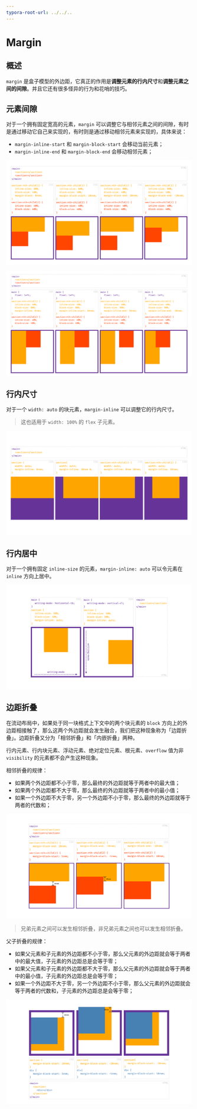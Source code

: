 ```yaml
---
typora-root-url: ../../..
---
```


# Margin

## 概述

`margin` 是盒子模型的外边距，它真正的作用是**调整元素的行内尺寸**和**调整元素之间的间隙**。并且它还有很多怪异的行为和花哨的技巧。

## 元素间隙

对于一个拥有固定宽高的元素，`margin` 可以调整它与相邻元素之间的间隙，有时是通过移动它自己来实现的，有时则是通过移动相邻元素来实现的，具体来说：

- `margin-inline-start` 和 `margin-block-start` 会移动当前元素；
- `margin-inline-end` 和 `margin-block-end` 会移动相邻元素；

![调整元素间隙（block）](/static/image/markdown/css/margin/adjust-block-gap.png)

![调整元素间隙（inline）](/static/image/markdown/css/margin/adjust-inline-gap.png)

## 行内尺寸

对于一个 `width: auto` 的块元素，`margin-inline` 可以调整它的行内尺寸。

> 这也适用于 `width: 100%` 的 `flex` 子元素。

![调整行内尺寸](/static/image/markdown/css/margin/adjust-inline-size.png)

## 行内居中

对于一个拥有固定 `inline-size` 的元素，`margin-inline: auto` 可以令元素在 `inline` 方向上居中。

![行内居中](/static/image/markdown/css/margin/inline-center.png)

## 边距折叠

在流动布局中，如果处于同一块格式上下文中的两个块元素的 `block` 方向上的外边距相接触了，那么这两个外边距就会发生融合，我们把这种现象称为「边距折叠」。边距折叠又分为「相邻折叠」和「内嵌折叠」两种。

行内元素、行内块元素、浮动元素、绝对定位元素、根元素、`overflow` 值为非 `visibility` 的元素都不会产生这种现象。

相邻折叠的规律：

- 如果两个外边距都不小于零，那么最终的外边距就等于两者中的最大值；
- 如果两个外边距都不大于零，那么最终的外边距就等于两者中的最小值；
- 如果一个外边距不大于零，另一个外边距不小于零，那么最终的外边距就等于两者的代数和；

![相邻折叠](/static/image/markdown/css/margin/neighbor-collapsing.png)

> 兄弟元素之间可以发生相邻折叠，非兄弟元素之间也可以发生相邻折叠。

父子折叠的规律：

- 如果父元素和子元素的外边距都不小于零，那么父元素的外边距就会等于两者中的最大值，子元素的外边距总是会等于零；
- 如果父元素和子元素的外边距都不大于零，那么父元素的外边距就会等于两者中的最小值，子元素的外边距总是会等于零；
- 如果一个外边距不大于零，另一个外边距不小于零，那么父元素的外边距就会等于两者的代数和，子元素的外边距总是会等于零；

![父子折叠](/static/image/markdown/css/margin/parent-child-collapsing.png)
